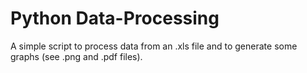 # Python Data-Processing
A simple script to process data from an .xls file and to generate some graphs (see .png and .pdf files).
